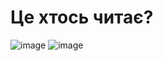 # Це хтось читає?
![image](https://github.com/user-attachments/assets/c2259da9-d366-4a5d-8d53-e9e5545dcf19)
![image](https://github.com/user-attachments/assets/70089d4c-bc54-4d0f-af42-c57807b780bb)
